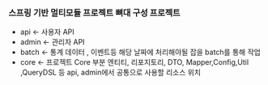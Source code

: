 ### 스프링 기반 멀티모듈 프로젝트 뼈대 구성 프로젝트

* api <- 사용자 API 
* admin <- 관리자  API
* batch <- 통계 데이터 , 이벤트등 해당 날짜에 처리해야될 잡을 batch를 통해 작업
* core <- 프로젝트 Core 부분  엔티티, 리포지토리, DTO, Mapper,Config,Util ,QueryDSL 등 api, admin에서 공통으로 사용할 리소스 위치
